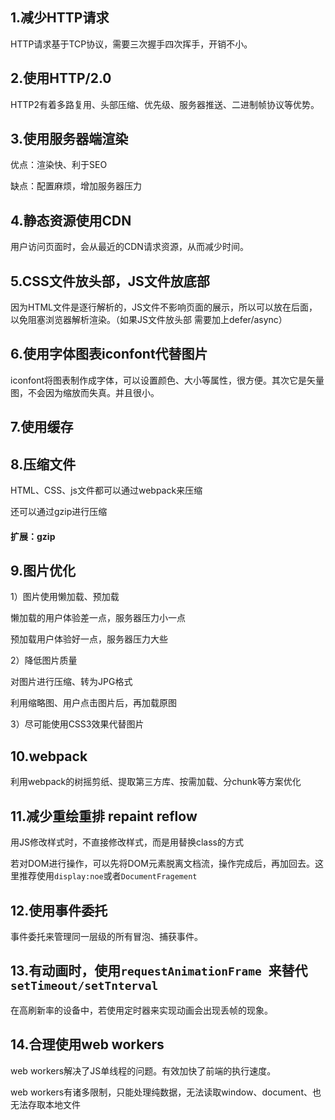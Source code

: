 ## 1.减少HTTP请求

HTTP请求基于TCP协议，需要三次握手四次挥手，开销不小。

## 2.使用HTTP/2.0

HTTP2有着多路复用、头部压缩、优先级、服务器推送、二进制帧协议等优势。

## 3.使用服务器端渲染

优点：渲染快、利于SEO

缺点：配置麻烦，增加服务器压力

## 4.静态资源使用CDN

用户访问页面时，会从最近的CDN请求资源，从而减少时间。

## 5.CSS文件放头部，JS文件放底部

因为HTML文件是逐行解析的，JS文件不影响页面的展示，所以可以放在后面，以免阻塞浏览器解析渲染。（如果JS文件放头部 需要加上defer/async）

## 6.使用字体图表iconfont代替图片

iconfont将图表制作成字体，可以设置颜色、大小等属性，很方便。其次它是矢量图，不会因为缩放而失真。并且很小。

## 7.使用缓存



## 8.压缩文件

HTML、CSS、js文件都可以通过webpack来压缩

还可以通过gzip进行压缩

#### 扩展：gzip

## 9.图片优化

1）图片使用懒加载、预加载

懒加载的用户体验差一点，服务器压力小一点

预加载用户体验好一点，服务器压力大些

2）降低图片质量

对图片进行压缩、转为JPG格式

利用缩略图、用户点击图片后，再加载原图

3）尽可能使用CSS3效果代替图片

## 10.webpack

利用webpack的树摇剪纸、提取第三方库、按需加载、分chunk等方案优化

## 11.减少重绘重排 repaint reflow

用JS修改样式时，不直接修改样式，而是用替换class的方式

若对DOM进行操作，可以先将DOM元素脱离文档流，操作完成后，再加回去。这里推荐使用`display:noe`或者`DocumentFragement`

## 12.使用事件委托

事件委托来管理同一层级的所有冒泡、捕获事件。

## 13.有动画时，使用`requestAnimationFrame `来替代`setTimeout/setTnterval`

在高刷新率的设备中，若使用定时器来实现动画会出现丢帧的现象。

## 14.合理使用web workers

web workers解决了JS单线程的问题。有效加快了前端的执行速度。

web workers有诸多限制，只能处理纯数据，无法读取window、document、也无法存取本地文件